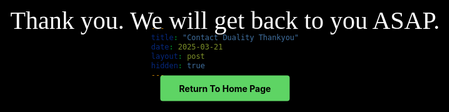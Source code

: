 ```yaml
---
title: "Contact Duality Thankyou"
date: 2025-03-21
layout: post
hidden: true
---
```


<style>
  html {
    overflow-x: hidden;
    position: relative;
    width: 100%;
    margin: 0 !important;
    padding: 0 !important;
    min-height: 100vh;
    background-color: black !important;
    max-width: 100vw;
    box-sizing: border-box;
  }
  
  body {
    background-color: black !important;
    color: white !important;
    max-width: 100vw !important;
    width: 100% !important;
    padding: 0 !important;
    margin: 0 !important;
    display: flex;
    flex-direction: column;
    min-height: 100vh;
    overflow: hidden;
    border: none !important;
    justify-content: center;
    align-items: center;
  }

  .thankyou-container {
    max-width: 800px;
    padding: 0 20px;
    text-align: center;
    position: absolute;
    top: 50%;
    left: 50%;
    transform: translate(-50%, -50%);
  }

  .thankyou-title {
    font-size: 2.5rem;
    text-align: center;
    margin-bottom: 60px;
    font-family: "Times New Roman", Times, serif;
    line-height: 1.4;
    white-space: nowrap;
  }

  .home-button {
    background-color: #5ED464;
    color: black !important;
    border: none;
    padding: 12px 30px;
    cursor: pointer;
    border-radius: 4px;
    font-weight: bold;
    display: inline-block;
    text-decoration: none;
    transition: background-color 0.3s ease;
  }

  .home-button:hover {
    background-color: #4BC054;
    color: black !important;
    text-decoration: none;
  }

  @media (max-width: 768px) {
    .thankyou-title {
      font-size: 2rem;
    }

    .thankyou-container {
      margin: 100px auto;
    }
  }

  /* Hide unnecessary Jekyll elements */
  .site-header, .post-header, .share-links, .post_navi, .site-footer, footer {
    display: none !important;
  }
  
  /* Remove any horizontal rules or borders */
  hr {
    display: none !important;
  }
  
  /* Additional fix for the white line at bottom */
  html::after, body::after {
    display: none !important;
  }
  
  /* Target any potential dividers */
  .divider, .separator, .horizontal-line {
    display: none !important;
  }
  
  /* Override any border-bottom that might be causing the line */
  * {
    border-bottom-color: black !important;
  }
</style>

<div class="thankyou-container">
  <div class="thankyou-title">Thank you. We will get back to you ASAP.</div>
  <a href="https://glebrazgar.github.io/Duality/" class="home-button">Return To Home Page</a>
</div>